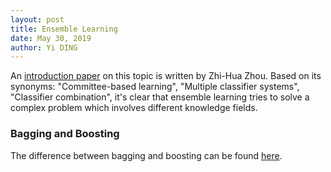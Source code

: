 ```yaml
---
layout: post
title: Ensemble Learning
date: May 30, 2019
author: Yi DING
---
```





An [introduction paper](https://cs.nju.edu.cn/zhouzh/zhouzh.files/publication/springerEBR09.pdf) on this topic is written by Zhi-Hua Zhou. Based on its synonyms: "Committee-based learning", "Multiple classifier systems", "Classifier combination", it's clear that ensemble learning tries to solve a complex problem which involves different knowledge fields.



### Bagging and Boosting

The difference between bagging and boosting can be found [here](https://quantdare.com/what-is-the-difference-between-bagging-and-boosting/).